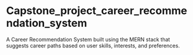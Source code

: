 # Capstone_project_career_recommendation_system
A Career Recommendation System built using the MERN stack that suggests career paths based on user skills, interests, and preferences.
